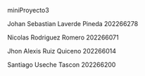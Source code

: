 miniProyecto3

Johan Sebastian Laverde Pineda 202266278

Nicolas Rodriguez Romero 202266071

Jhon Alexis Ruiz Quiceno 202266014

Santiago Useche Tascon 202266200